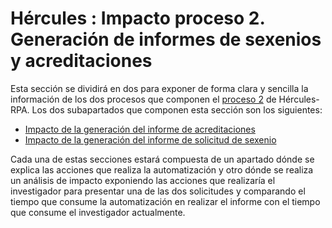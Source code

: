 # Hércules : Impacto proceso 2\. Generación de informes de sexenios y acreditaciones



Esta sección se dividirá en dos para exponer de forma clara y sencilla la información de los dos procesos que componen el [proceso 2](/hercules/rpa/modulo-de-automatizacion-y-gestion/analisis-y-procesos/proceso-2-sexenios-y-acreditaciones/index.md "/hercules/rpa/modulo-de-automatizacion-y-gestion/analisis-y-procesos/proceso-2-sexenios-y-acreditaciones/index.md") de Hércules\-RPA. Los dos subapartados que componen esta sección son los siguientes:

* [Impacto de la generación del informe de acreditaciones](/hercules/rpa/impacto-de-los-procesos/impacto-proceso-2-generacion-de-informes-de-sexenios-y-acreditaciones/impacto-de-la-generacion-del-informe-de-acreditaciones.md "/hercules/rpa/impacto-de-los-procesos/impacto-proceso-2-generacion-de-informes-de-sexenios-y-acreditaciones/impacto-de-la-generacion-del-informe-de-acreditaciones.md")
* [Impacto de la generación del informe de solicitud de sexenio](/hercules/rpa/impacto-de-los-procesos/impacto-proceso-2-generacion-de-informes-de-sexenios-y-acreditaciones/impacto-de-la-generacion-del-informe-de-solicitud-de-sexenio.md "/hercules/rpa/impacto-de-los-procesos/impacto-proceso-2-generacion-de-informes-de-sexenios-y-acreditaciones/impacto-de-la-generacion-del-informe-de-solicitud-de-sexenio.md")

Cada una de estas secciones estará compuesta de un apartado dónde se explica las acciones que realiza la automatización y otro dónde se realiza un análisis de impacto exponiendo las acciones que realizaría el investigador para presentar una de las dos solicitudes y comparando el tiempo que consume la automatización en realizar el informe con el tiempo que consume el investigador actualmente.




